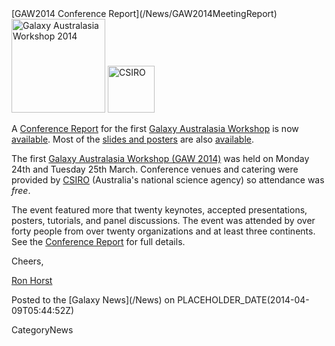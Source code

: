 <div class='newsItemHeader'>[GAW2014 Conference Report](/News/GAW2014MeetingReport)</div>

<div class='right'>
<a href='/Events/GAW2014'><img src='/Images/Logos/GAW2014-200.png' alt='Galaxy Australasia Workshop 2014' width="150" /></a> <a href='http://csiro.au/'><img src='/Images/Logos/CSIROLogoBig.png' alt='CSIRO' width="75" /></a></div>

A [Conference Report](/Events/GAW2014#conference-report) for the first [Galaxy Australasia Workshop](/Events/GAW2014) is now [available](/Events/GAW2014#conference-report).  Most of the [slides and posters](/Events/GAW2014#program) are also [available](/Events/GAW2014#program).

The first [Galaxy Australasia Workshop (GAW 2014)](/Events/GAW2014) was held on Monday 24th and Tuesday 25th March. Conference venues and catering were provided by [CSIRO](http://csiro.au/) (Australia's national science agency) so attendance was *free*.

The event featured more that twenty keynotes, accepted presentations, posters, tutorials, and panel discussions.  The event was attended by over forty people from over twenty organizations and at least three continents.  See the [Conference Report](/Events/GAW2014#conference-report) for full details.

Cheers,

[Ron Horst](https://www.yammer.com/australianbioinformaticsnetwork/users/rhorst-guest#/Threads/fromUser?type=from_user&feedId=1506414565)

<div class='newsItemFooter'>Posted to the [Galaxy News](/News) on PLACEHOLDER_DATE(2014-04-09T05:44:52Z)</div>

CategoryNews
